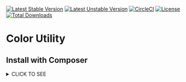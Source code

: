 [![Latest Stable Version](https://poser.pugx.org/pmvc-plugin/color/v/stable)](https://packagist.org/packages/pmvc-plugin/color) 
[![Latest Unstable Version](https://poser.pugx.org/pmvc-plugin/color/v/unstable)](https://packagist.org/packages/pmvc-plugin/color) 
[![CircleCI](https://circleci.com/gh/pmvc-plugin/color/tree/master.svg?style=svg)](https://circleci.com/gh/pmvc-plugin/color/tree/master)
[![License](https://poser.pugx.org/pmvc-plugin/color/license)](https://packagist.org/packages/pmvc-plugin/color)
[![Total Downloads](https://poser.pugx.org/pmvc-plugin/color/downloads)](https://packagist.org/packages/pmvc-plugin/color) 

Color Utility
===============

## Install with Composer
<details><summary>CLICK TO SEE</summary><p>
### 1. Download composer
   * mkdir test_folder
   * curl -sS https://getcomposer.org/installer | php

### 2. Install Use composer.json or use command-line directly
#### 2.1 Install Use composer.json
   * vim composer.json
```
{
    "require": {
        "pmvc-plugin/color": "dev-master"
    }
}
```
   * php composer.phar install

#### 2.2 Or use composer command-line
   * php composer.phar require pmvc-plugin/color

   or
   
   * composer require pmvc-plugin/color

</p></details>
